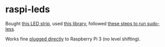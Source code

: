 # raspi-leds

Bought [this LED strip](https://shop.pimoroni.com/products/10m-addressable-rgb-led-star-wire?variant=41375620530259),
used [this library](https://docs.circuitpython.org/projects/neopixel/en/6.3.11/),
followed [these steps to run sudo-less](https://docs.circuitpython.org/projects/neopixel/en/6.3.11/#setup-for-sudo-less-usage-on-raspberry-pi-boards).

Works fine [plugged directly](https://learn.adafruit.com/neopixels-on-raspberry-pi/raspberry-pi-wiring#) to Raspberry Pi 3 (no level shifting).
